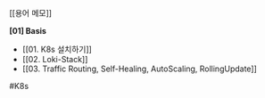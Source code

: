 [[용어 메모]]

**[01] Basis**
* [[01. K8s 설치하기]]
* [[02. Loki-Stack]]
* [[03. Traffic Routing, Self-Healing, AutoScaling, RollingUpdate]]



#K8s 